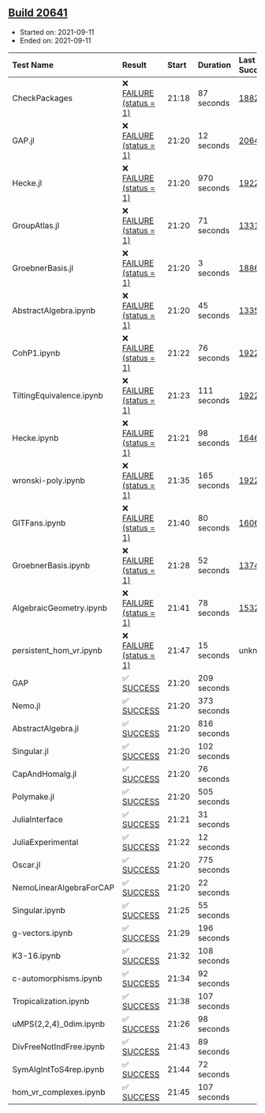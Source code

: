 ## [Build 20641](https://oscarci.mathematik.uni-kl.de/job/oscar/20641/)

* Started on: 2021-09-11
* Ended on: 2021-09-11

| Test Name    | Result | Start | Duration | Last Success | First Failure |
|:-------------|:-------|:------|:---------|:-------------|:--------------|
| CheckPackages | ❌ [FAILURE (status = 1)](https://oscarci.mathematik.uni-kl.de/job/oscar/20641/artifact/logs/build-20641/CheckPackages.log) | 21:18 | 87 seconds | [18822](https://oscarci.mathematik.uni-kl.de/job/oscar/18822/) | [18823](https://oscarci.mathematik.uni-kl.de/job/oscar/18823/) |
| GAP.jl | ❌ [FAILURE (status = 1)](https://oscarci.mathematik.uni-kl.de/job/oscar/20641/artifact/logs/build-20641/GAP.jl.log) | 21:20 | 12 seconds | [20640](https://oscarci.mathematik.uni-kl.de/job/oscar/20640/) | [20641](https://oscarci.mathematik.uni-kl.de/job/oscar/20641/) |
| Hecke.jl | ❌ [FAILURE (status = 1)](https://oscarci.mathematik.uni-kl.de/job/oscar/20641/artifact/logs/build-20641/Hecke.jl.log) | 21:20 | 970 seconds | [19222](https://oscarci.mathematik.uni-kl.de/job/oscar/19222/) | [20152](https://oscarci.mathematik.uni-kl.de/job/oscar/20152/) |
| GroupAtlas.jl | ❌ [FAILURE (status = 1)](https://oscarci.mathematik.uni-kl.de/job/oscar/20641/artifact/logs/build-20641/GroupAtlas.jl.log) | 21:20 | 71 seconds | [13311](https://oscarci.mathematik.uni-kl.de/job/oscar/13311/) | [13312](https://oscarci.mathematik.uni-kl.de/job/oscar/13312/) |
| GroebnerBasis.jl | ❌ [FAILURE (status = 1)](https://oscarci.mathematik.uni-kl.de/job/oscar/20641/artifact/logs/build-20641/GroebnerBasis.jl.log) | 21:20 | 3 seconds | [18864](https://oscarci.mathematik.uni-kl.de/job/oscar/18864/) | [18865](https://oscarci.mathematik.uni-kl.de/job/oscar/18865/) |
| AbstractAlgebra.ipynb | ❌ [FAILURE (status = 1)](https://oscarci.mathematik.uni-kl.de/job/oscar/20641/artifact/logs/build-20641/AbstractAlgebra.ipynb.log) | 21:20 | 45 seconds | [13355](https://oscarci.mathematik.uni-kl.de/job/oscar/13355/) | [13356](https://oscarci.mathematik.uni-kl.de/job/oscar/13356/) |
| CohP1.ipynb | ❌ [FAILURE (status = 1)](https://oscarci.mathematik.uni-kl.de/job/oscar/20641/artifact/logs/build-20641/CohP1.ipynb.log) | 21:22 | 76 seconds | [19222](https://oscarci.mathematik.uni-kl.de/job/oscar/19222/) | [20152](https://oscarci.mathematik.uni-kl.de/job/oscar/20152/) |
| TiltingEquivalence.ipynb | ❌ [FAILURE (status = 1)](https://oscarci.mathematik.uni-kl.de/job/oscar/20641/artifact/logs/build-20641/TiltingEquivalence.ipynb.log) | 21:23 | 111 seconds | [19222](https://oscarci.mathematik.uni-kl.de/job/oscar/19222/) | [20152](https://oscarci.mathematik.uni-kl.de/job/oscar/20152/) |
| Hecke.ipynb | ❌ [FAILURE (status = 1)](https://oscarci.mathematik.uni-kl.de/job/oscar/20641/artifact/logs/build-20641/Hecke.ipynb.log) | 21:21 | 98 seconds | [16463](https://oscarci.mathematik.uni-kl.de/job/oscar/16463/) | [16464](https://oscarci.mathematik.uni-kl.de/job/oscar/16464/) |
| wronski-poly.ipynb | ❌ [FAILURE (status = 1)](https://oscarci.mathematik.uni-kl.de/job/oscar/20641/artifact/logs/build-20641/wronski-poly.ipynb.log) | 21:35 | 165 seconds | [19222](https://oscarci.mathematik.uni-kl.de/job/oscar/19222/) | [20152](https://oscarci.mathematik.uni-kl.de/job/oscar/20152/) |
| GITFans.ipynb | ❌ [FAILURE (status = 1)](https://oscarci.mathematik.uni-kl.de/job/oscar/20641/artifact/logs/build-20641/GITFans.ipynb.log) | 21:40 | 80 seconds | [16068](https://oscarci.mathematik.uni-kl.de/job/oscar/16068/) | [16069](https://oscarci.mathematik.uni-kl.de/job/oscar/16069/) |
| GroebnerBasis.ipynb | ❌ [FAILURE (status = 1)](https://oscarci.mathematik.uni-kl.de/job/oscar/20641/artifact/logs/build-20641/GroebnerBasis.ipynb.log) | 21:28 | 52 seconds | [13748](https://oscarci.mathematik.uni-kl.de/job/oscar/13748/) | [13749](https://oscarci.mathematik.uni-kl.de/job/oscar/13749/) |
| AlgebraicGeometry.ipynb | ❌ [FAILURE (status = 1)](https://oscarci.mathematik.uni-kl.de/job/oscar/20641/artifact/logs/build-20641/AlgebraicGeometry.ipynb.log) | 21:41 | 78 seconds | [15322](https://oscarci.mathematik.uni-kl.de/job/oscar/15322/) | [15323](https://oscarci.mathematik.uni-kl.de/job/oscar/15323/) |
| persistent_hom_vr.ipynb | ❌ [FAILURE (status = 1)](https://oscarci.mathematik.uni-kl.de/job/oscar/20641/artifact/logs/build-20641/persistent_hom_vr.ipynb.log) | 21:47 | 15 seconds | unknown | unknown |
| GAP | ✅ [SUCCESS](https://oscarci.mathematik.uni-kl.de/job/oscar/20641/artifact/logs/build-20641/GAP.log) | 21:20 | 209 seconds |  |  |
| Nemo.jl | ✅ [SUCCESS](https://oscarci.mathematik.uni-kl.de/job/oscar/20641/artifact/logs/build-20641/Nemo.jl.log) | 21:20 | 373 seconds |  |  |
| AbstractAlgebra.jl | ✅ [SUCCESS](https://oscarci.mathematik.uni-kl.de/job/oscar/20641/artifact/logs/build-20641/AbstractAlgebra.jl.log) | 21:20 | 816 seconds |  |  |
| Singular.jl | ✅ [SUCCESS](https://oscarci.mathematik.uni-kl.de/job/oscar/20641/artifact/logs/build-20641/Singular.jl.log) | 21:20 | 102 seconds |  |  |
| CapAndHomalg.jl | ✅ [SUCCESS](https://oscarci.mathematik.uni-kl.de/job/oscar/20641/artifact/logs/build-20641/CapAndHomalg.jl.log) | 21:20 | 76 seconds |  |  |
| Polymake.jl | ✅ [SUCCESS](https://oscarci.mathematik.uni-kl.de/job/oscar/20641/artifact/logs/build-20641/Polymake.jl.log) | 21:20 | 505 seconds |  |  |
| JuliaInterface | ✅ [SUCCESS](https://oscarci.mathematik.uni-kl.de/job/oscar/20641/artifact/logs/build-20641/JuliaInterface.log) | 21:21 | 31 seconds |  |  |
| JuliaExperimental | ✅ [SUCCESS](https://oscarci.mathematik.uni-kl.de/job/oscar/20641/artifact/logs/build-20641/JuliaExperimental.log) | 21:22 | 12 seconds |  |  |
| Oscar.jl | ✅ [SUCCESS](https://oscarci.mathematik.uni-kl.de/job/oscar/20641/artifact/logs/build-20641/Oscar.jl.log) | 21:20 | 775 seconds |  |  |
| NemoLinearAlgebraForCAP | ✅ [SUCCESS](https://oscarci.mathematik.uni-kl.de/job/oscar/20641/artifact/logs/build-20641/NemoLinearAlgebraForCAP.log) | 21:20 | 22 seconds |  |  |
| Singular.ipynb | ✅ [SUCCESS](https://oscarci.mathematik.uni-kl.de/job/oscar/20641/artifact/logs/build-20641/Singular.ipynb.log) | 21:25 | 55 seconds |  |  |
| g-vectors.ipynb | ✅ [SUCCESS](https://oscarci.mathematik.uni-kl.de/job/oscar/20641/artifact/logs/build-20641/g-vectors.ipynb.log) | 21:29 | 196 seconds |  |  |
| K3-16.ipynb | ✅ [SUCCESS](https://oscarci.mathematik.uni-kl.de/job/oscar/20641/artifact/logs/build-20641/K3-16.ipynb.log) | 21:32 | 108 seconds |  |  |
| c-automorphisms.ipynb | ✅ [SUCCESS](https://oscarci.mathematik.uni-kl.de/job/oscar/20641/artifact/logs/build-20641/c-automorphisms.ipynb.log) | 21:34 | 92 seconds |  |  |
| Tropicalization.ipynb | ✅ [SUCCESS](https://oscarci.mathematik.uni-kl.de/job/oscar/20641/artifact/logs/build-20641/Tropicalization.ipynb.log) | 21:38 | 107 seconds |  |  |
| uMPS(2,2,4)_0dim.ipynb | ✅ [SUCCESS](https://oscarci.mathematik.uni-kl.de/job/oscar/20641/artifact/logs/build-20641/uMPS-2-2-4-_0dim.ipynb.log) | 21:26 | 98 seconds |  |  |
| DivFreeNotIndFree.ipynb | ✅ [SUCCESS](https://oscarci.mathematik.uni-kl.de/job/oscar/20641/artifact/logs/build-20641/DivFreeNotIndFree.ipynb.log) | 21:43 | 89 seconds |  |  |
| SymAlgIntToS4rep.ipynb | ✅ [SUCCESS](https://oscarci.mathematik.uni-kl.de/job/oscar/20641/artifact/logs/build-20641/SymAlgIntToS4rep.ipynb.log) | 21:44 | 72 seconds |  |  |
| hom_vr_complexes.ipynb | ✅ [SUCCESS](https://oscarci.mathematik.uni-kl.de/job/oscar/20641/artifact/logs/build-20641/hom_vr_complexes.ipynb.log) | 21:45 | 107 seconds |  |  |
